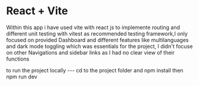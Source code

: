 # React + Vite
Within this app i have used  vite with react js to   implemente routing and different unit testing with vitest as recommended testing framework,I only focused on provided Dashboard and different features like multilanguages and dark mode toggling which was essentials for the project,
I didn't focuse on other Navigations and sidebar links as I had no clear view of their functions 

to run the project locally 
--- cd to the project folder and npm install then npm run dev 
